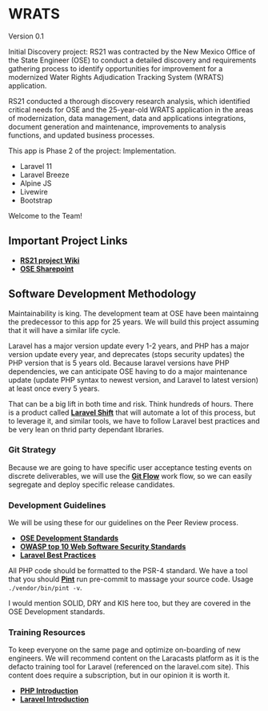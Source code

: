 



#  WRATS
Version 0.1

Initial Discovery project: RS21 was contracted by the New Mexico Office of the State Engineer (OSE) to conduct a detailed discovery and requirements gathering process to identify opportunities for improvement for a modernized Water Rights Adjudication Tracking System (WRATS) application. 

RS21 conducted a thorough discovery research analysis, which identified critical needs for OSE and the 25-year-old WRATS application in the areas of modernization, data management, data and applications integrations, document generation and maintenance, improvements to analysis functions, and updated business processes.

This app is Phase 2 of the project: Implementation.

*  Laravel 11
*  Laravel Breeze
*  Alpine JS
*  Livewire
*  Bootstrap

Welcome to the Team!

## Important Project Links

- **[RS21 project Wiki](https://resilientsolutions21.sharepoint.com/sites/RS21/Shared%20Documents/Forms/AllItems.aspx)** 
- **[OSE Sharepoint ](https://rtsolutions1.sharepoint.com/sites/OSE/Shared%20Documents/Forms/AllItems.aspx)** 


##  Software Development Methodology
Maintainability is king. The development team at OSE have been maintainng the predecessor to this app for 25 years. We will build this project assuming that it will have a similar life cycle. 

Laravel has a major version update every 1-2 years, and PHP has a major version update every year, and deprecates (stops security updates) the PHP version that is 5 years old.  Because laravel versions have PHP dependencies, we can anticipate OSE having to do a major maintenance update (update PHP syntax to newest version, and Laravel to latest version) at least once every 5 years. 

That can be a big lift in both time and risk. Think hundreds of hours. There is a product called **[Laravel Shift](https://laravelshift.com/)** that will automate a lot of this process, but to leverage it, and similar tools, we have to follow Laravel best practices and be very lean on thrid party dependant libraries.

### Git Strategy
Because we are going to have specific user acceptance testing events on discrete deliverables, we will use the **[Git Flow](https://www.atlassian.com/git/tutorials/comparing-workflows/gitflow-workflow)** work flow, so we can easily segregate and deploy specific release candidates. 


### Development Guidelines 
We will be using these for our guidelines on the Peer Review process.
- **[OSE Development Standards ](https://rtsolutions1.sharepoint.com/:w:/r/sites/OSE/Shared%20Documents/2023_08_03_OSE%20Development_Standards%20-%20Current%20CO%20OSE.docx?d=w5a3b7aa8e816448586d26e5aeab8f72e&csf=1&web=1&e=L2kgWH)**   
- **[OWASP top 10 Web Software Security Standards ](https://owasp.org/www-project-top-ten/)**   
- **[Laravel Best Practices ](https://github.com/alexeymezenin/laravel-best-practices)**   

All PHP code should be formatted to the PSR-4 standard. We have a tool that you should **[Pint](https://laravel.com/docs/11.x/pint)** run pre-commit to massage your source code. Usage `./vendor/bin/pint -v`.

I would mention SOLID, DRY and KIS here too, but they are covered in the OSE Development standards.



### Training Resources
To keep everyone on the same page and optimize on-boarding of new engineers. We will recommend content on the Laracasts platform as it is the defacto training tool for Laravel (referenced on the laravel.com site). This content does require a subscription, but in our opinion it is worth it. 
- **[PHP Introduction](https://laracasts.com/topics/php)**
- **[Laravel Introduction](https://laracasts.com/series/30-days-to-learn-laravel-11)**








